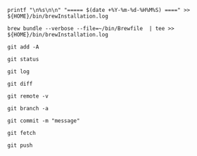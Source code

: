 

```
printf "\n%s\n\n" "===== $(date +%Y-%m-%d-%H%M%S) ====" >> ${HOME}/bin/brewInstallation.log
```


```
brew bundle --verbose --file=~/bin/Brewfile  | tee >> ${HOME}/bin/brewInstallation.log
```


```
git add -A
```
```
git status
```
```
git log
```
```
git diff
```

```
git remote -v
```
```
git branch -a
```
```
git commit -m "message"
```
```
git fetch
```
```
git push
```
